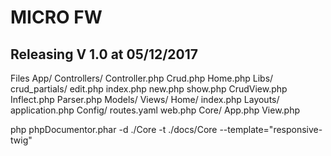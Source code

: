 # MICRO FW

## Releasing V 1.0 at 05/12/2017


Files
	App/
		Controllers/
			Controller.php
			Crud.php
			Home.php
		Libs/
			crud_partials/
				edit.php
				index.php
				new.php
				show.php
			CrudView.php
			Inflect.php
			Parser.php
		Models/
		Views/
			Home/
				index.php
			Layouts/
				application.php
	Config/
		routes.yaml
		web.php
	Core/
		App.php
		View.php
	


php phpDocumentor.phar -d ./Core -t ./docs/Core --template="responsive-twig"

	
